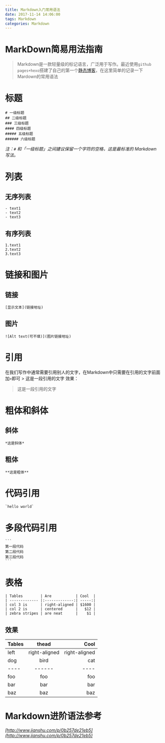 ```yaml
---
title: Markdown入门常用语法
date: 2017-11-14 14:06:00
tags: Markdown
categories: Markdown
---
```


# MarkDown简易用法指南
>Markdown是一款轻量级的标记语言，广泛用于写作。最近使用`github pages+hexo`搭建了自己的第一个[静态博客](https://grpirate.github.io/)，在这里简单的记录一下Mardown的常用语法

<!-- more -->
# 标题
	# 一级标题
	## 二级标题
	### 三级标题
	#### 四级标题
	##### 五级标题
	###### 六级标题
*注：`#` 和「一级标题」之间建议保留一个字符的空格，这是最标准的 Markdown 写法。*
# 列表
## 无序列表
	- text1
	- text2
	- text3
## 有序列表
	1.text1
	2.text2
	3.text3

# 链接和图片
## 链接
	[显示文本](链接地址)
## 图片
	![Alt text(可不填)](图片链接地址)
# 引用
在我们写作中通常需要引用别人的文字，在Markdown中只需要在引用的文字前面加`>`即可
	> 这是一段引用的文字
效果：
> 这是一段引用的文字

# 粗体和斜体
## 斜体
	*这是斜体*
## 粗体
	**这是粗体**
# 代码引用
	`hello world`
# 多段代码引用
	```
	第一段代码
	第二段代码
	第三段代码
	```
# 表格
	| Tables        | Are           | Cool  |
	| ------------- |:-------------:| -----:|
	| col 3 is      | right-aligned | $1600 |
	| col 2 is      | centered      |   $12 |
	| zebra stripes | are neat      |    $1 |
## 效果
|Tables        | thead         | Cool  |
| ------------ |:-------------:| -----:|
| left     | right-aligned | right-aligned |
dog | bird | cat
----|------|----
foo | foo  | foo
bar | bar  | bar
baz | baz  | baz

# Markdown进阶语法参考
*[http://www.jianshu.com/p/0b257de21eb5](http://www.jianshu.com/p/0b257de21eb5)*
